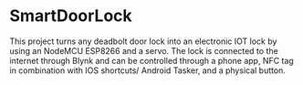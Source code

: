 # SmartDoorLock
This project turns any deadbolt door lock into an electronic IOT lock by using an NodeMCU ESP8266 and a servo. The lock is connected to the internet through Blynk and can be controlled through a phone app, NFC tag in combination with IOS shortcuts/ Android Tasker, and a physical button.  
